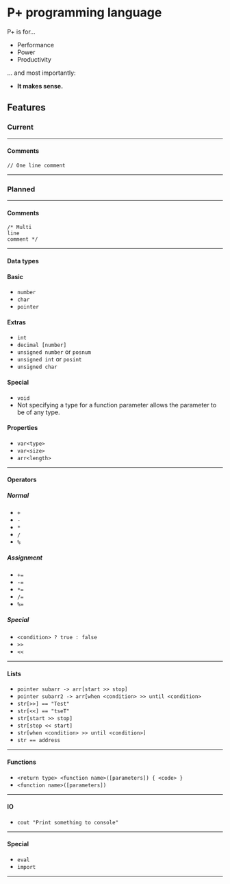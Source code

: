 # P+ programming language
P+ is for...
* Performance
* Power
* Productivity

... and most importantly:
* **It makes sense.**

## Features
### Current

--------

#### Comments
`// One line comment`

--------

### Planned

--------

#### Comments
```
/* Multi
line
comment */
```

--------

#### Data types
#### Basic
* `number`
* `char`
* `pointer`

#### Extras
* `int`
* `decimal [number]`
* `unsigned number` or `posnum`
* `unsigned int` or `posint`
* `unsigned char`

#### Special
* `void`
* Not specifying a type for a function parameter allows the parameter to be of any type.

#### Properties
* `var<type>`
* `var<size>`
* `arr<length>`

--------

#### Operators
##### Normal
* `+`
* `-`
* `*`
* `/`
* `%`

##### Assignment
* `+=`
* `-=`
* `*=`
* `/=`
* `%=`

##### Special
* `<condition> ? true : false`
* `>>`
* `<<`

--------

#### Lists
* `pointer subarr -> arr[start >> stop]`
* `pointer subarr2 -> arr[when <condition> >> until <condition>`
* `str[>>] == "Test"`
* `str[<<] == "tseT"`
* `str[start >> stop]`
* `str[stop << start]`
* `str[when <condition> >> until <condition>]`
* `str == address`

--------

#### Functions
* `<return type> <function name>([parameters]) { <code> }`
* `<function name>([parameters])`

--------

#### IO
* `cout "Print something to console"`

--------

#### Special
* `eval`
* `import`

--------
